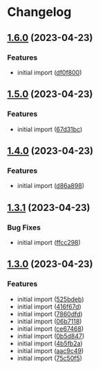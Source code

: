 # Changelog

## [1.6.0](https://github.com/fercascue/sample-release/compare/v1.5.0...v1.6.0) (2023-04-23)


### Features

* initial import ([df0f800](https://github.com/fercascue/sample-release/commit/df0f80025160b52e27d4db6483641095d862496a))

## [1.5.0](https://github.com/fercascue/sample-release/compare/v1.4.0...v1.5.0) (2023-04-23)


### Features

* initial import ([67d31bc](https://github.com/fercascue/sample-release/commit/67d31bce5fc4bcbb2e323afd995844820be9a7c6))

## [1.4.0](https://github.com/fercascue/sample-release/compare/v1.3.1...v1.4.0) (2023-04-23)


### Features

* initial import ([d86a898](https://github.com/fercascue/sample-release/commit/d86a898305f33aec849e6542d0faa85d43192e8d))

## [1.3.1](https://github.com/fercascue/sample-release/compare/v1.3.0...v1.3.1) (2023-04-23)


### Bug Fixes

* initial import ([ffcc298](https://github.com/fercascue/sample-release/commit/ffcc2980130374823e090c1321a88068c906c3f8))

## [1.3.0](https://github.com/fercascue/sample-release/compare/v1.2.0...v1.3.0) (2023-04-23)


### Features

* initial import ([525bdeb](https://github.com/fercascue/sample-release/commit/525bdebcd9e509755dd74e8d3e95a7442cfd7c5f))
* initial import ([416f67d](https://github.com/fercascue/sample-release/commit/416f67d811866ccab5b855d8aeca6e63699e0bf1))
* initial import ([7860dfd](https://github.com/fercascue/sample-release/commit/7860dfd9b3ac3508e6b2d1d7c1bd276eccf658c1))
* initial import ([06b7118](https://github.com/fercascue/sample-release/commit/06b711899e3af687d08f0187a6fd3c3aa9cb29ec))
* initial import ([ce67468](https://github.com/fercascue/sample-release/commit/ce67468c2337cf6c0cade1b791dcd19633defdac))
* initial import ([0b5d847](https://github.com/fercascue/sample-release/commit/0b5d847c96f41a2230aa095f20335f60adc2d8c3))
* initial import ([4b5fb2a](https://github.com/fercascue/sample-release/commit/4b5fb2a4425f0769192d35eda3cd626b1e8b97f8))
* initial import ([aac9c49](https://github.com/fercascue/sample-release/commit/aac9c49b9e8bd0518cfe7ad4d5b8b444663c50c9))
* initial import ([75c50f5](https://github.com/fercascue/sample-release/commit/75c50f571fce7e4426ec7d55559bf2a7bbda076d))
